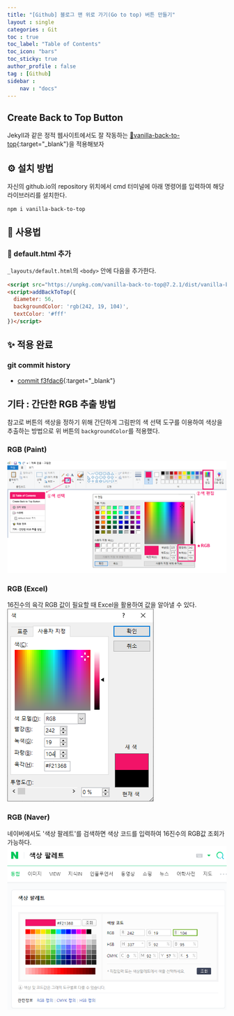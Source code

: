 ```yaml
---
title: "[Github] 블로그 맨 위로 가기(Go to top) 버튼 만들기"
layout : single
categories : Git
toc : true
toc_label: "Table of Contents"
toc_icon: "bars"
toc_sticky: true
author_profile : false
tag : [Github]
sidebar :
    nav : "docs"
---
```


## Create Back to Top Button
Jekyll과 같은 정적 웹사이트에서도 잘 작동하는 [🔗vanilla-back-to-top](https://github.com/vfeskov/vanilla-back-to-top){:target="_blank"}을 적용해보자

## ⚙️ 설치 방법
자신의 github.io의 repository 위치에서 cmd 터미널에 아래 명령어를 입력하여 해당 라이브러리를 설치한다.

```
npm i vanilla-back-to-top
```

## 📑 사용법
### 📃 default.html 추가
`_layouts/default.html`의 `<body>` 안에 다음을 추가한다.

```html
<script src="https://unpkg.com/vanilla-back-to-top@7.2.1/dist/vanilla-back-to-top.min.js"></script>
<script>addBackToTop({
  diameter: 56,
  backgroundColor: 'rgb(242, 19, 104)',
  textColor: '#fff'
})</script>
```

## ✨ 적용 완료

### git commit history
- [commit f3fdac6](https://github.com/seoyh1104/seoyh1104.github.io/commit/f3fdac6){:target="_blank"}

## 기타 : 간단한 RGB 추출 방법
참고로 버튼의 색상을 정하기 위해 간단하게 그림판의 색 선택 도구를 이용하여 색상을 추출하는 방법으로 위 버튼의 `backgroundColor`를 적용했다.

### RGB (Paint)
![images](/images/2022-11-04-create-back-to-top-button/rgb.png)

### RGB (Excel)
16진수의 육각 RGB 값이 필요할 때 Excel을 활용하여 값을 알아낼 수 있다.
![images](/images/2022-11-04-create-back-to-top-button/rgb-excel.png)

### RGB (Naver)
네이버에서도 '색상 팔레트'를 검색하면 색상 코드를 입력하여 16진수의 RGB값 조회가 가능하다.
![images](/images/2022-11-04-create-back-to-top-button/rgb-naver.png)